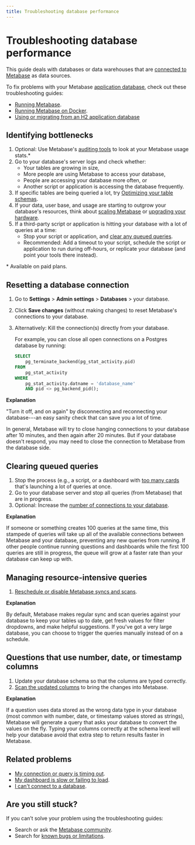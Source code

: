 ```yaml
---
title: Troubleshooting database performance
---
```


# Troubleshooting database performance

This guide deals with databases or data warehouses that are [connected to Metabase](../databases/connecting.md) as data sources.

To fix problems with your Metabase [application database](../installation-and-operation/configuring-application-database.md), check out these troubleshooting guides:

- [Running Metabase](./running.md).
- [Running Metabase on Docker](./docker.md).
- [Using or migrating from an H2 application database](./loading-from-h2.md)

## Identifying bottlenecks

1. Optional: Use Metabase's [auditing tools](../usage-and-performance-tools/audit.md) to look at your Metabase usage stats.\*
2. Go to your database's server logs and check whether:
   - Your tables are growing in size,
   - More people are using Metabase to access your database,
   - People are accessing your database more often, or
   - Another script or application is accessing the database frequently.
3. If specific tables are being queried a lot, try [Optimizing your table schemas](https://www.metabase.com/learn/analytics/which-data-warehouse).
4. If your data, user base, and usage are starting to outgrow your database's resources, think about [scaling Metabase](https://www.metabase.com/learn/administration/metabase-at-scale) or [upgrading your hardware](https://www.metabase.com/learn/analytics/which-data-warehouse).
5. If a third-party script or application is hitting your database with a lot of queries at a time:
   - Stop your script or application, and [clear any queued queries](#clearing-queued-queries).
   - Recommended: Add a timeout to your script, schedule the script or application to run during off-hours, or replicate your database (and point your tools there instead).

\* Available on paid plans.

## Resetting a database connection

1. Go to **Settings** > **Admin settings** > **Databases** > your database.
2. Click **Save changes** (without making changes) to reset Metabase's connections to your database.
3. Alternatively: Kill the connection(s) directly from your database.

   For example, you can close all open connections on a Postgres database by running:

   ```sql
   SELECT
       pg_terminate_backend(pg_stat_activity.pid)
   FROM
       pg_stat_activity
   WHERE
       pg_stat_activity.datname = 'database_name'
       AND pid <> pg_backend_pid();
   ```

**Explanation**

"Turn it off, and on again" by disconnecting and reconnecting your database---an easy sanity check that can save you a lot of time.

In general, Metabase will try to close hanging connections to your database after 10 minutes, and then again after 20 minutes. But if your database doesn't respond, you may need to close the connection to Metabase from the database side.

## Clearing queued queries

1. Stop the process (e.g., a script, or a dashboard with [too many cards](./my-dashboard-is-slow.md#dashboard-has-over-10-cards) that's launching a lot of queries at once.
2. Go to your database server and stop all queries (from Metabase) that are in progress.
3. Optional: Increase the [number of connections to your database](../configuring-metabase/environment-variables.md#mb_jdbc_data_warehouse_max_connection_pool_size).

**Explanation**

If someone or something creates 100 queries at the same time, this stampede of queries will take up all of the available connections between Metabase and your database, preventing any new queries from running. If other people continue running questions and dashboards while the first 100 queries are still in progress, the queue will grow at a faster rate than your database can keep up with.

## Managing resource-intensive queries

1. [Reschedule or disable Metabase syncs and scans](../databases/connecting.md#syncing-and-scanning-databases).

**Explanation**

By default, Metabase makes regular sync and scan queries against your database to keep your tables up to date, get fresh values for filter dropdowns, and make helpful suggestions. If you've got a very large database, you can choose to trigger the queries manually instead of on a schedule.

## Questions that use number, date, or timestamp columns

1. Update your database schema so that the columns are typed correctly.
2. [Scan the updated columns](../databases/connecting.md#manually-scanning-column-values) to bring the changes into Metabase.

**Explanation**

If a question uses data stored as the wrong data type in your database (most common with number, date, or timestamp values stored as strings), Metabase will generate a query that asks your database to convert the values on the fly. Typing your columns correctly at the schema level will help your database avoid that extra step to return results faster in Metabase.

## Related problems

- [My connection or query is timing out](./timeout.md).
- [My dashboard is slow or failing to load](./my-dashboard-is-slow.md).
- [I can't connect to a database](./db-connection.md).

## Are you still stuck?

If you can’t solve your problem using the troubleshooting guides:

- Search or ask the [Metabase community](https://discourse.metabase.com/).
- Search for [known bugs or limitations](./known-issues.md).
